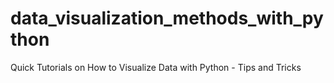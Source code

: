 # data_visualization_methods_with_python
Quick Tutorials on How to Visualize Data with Python - Tips and Tricks
